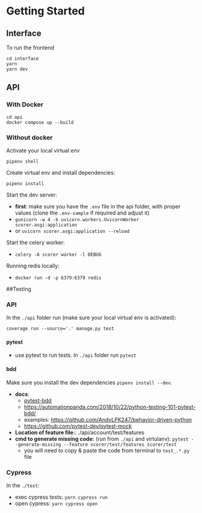 
# Getting Started

## Interface
To run the frontend
```
cd interface
yarn
yarn dev
```

## API
### With Docker
```
cd api
docker compose up --build
```

### Without docker
Activate your local virtual env
```
pipenv shell
```

Create virtual env and install dependencies:
```
pipenv install
```

Start the dev server:
- **first**: make sure you have the `.env` file in the api folder, with proper values (clone the `.env-sample` if required and adjust it)
- `gunicorn -w 4 -k uvicorn.workers.UvicornWorker scorer.asgi:application`
- or `uvicorn scorer.asgi:application --reload`

Start the celery worker:
- `celery -A scorer worker -l DEBUG`

Running redis locally:

- `docker run -d -p 6379:6379 redis`

##Testing
### API

In the `./api` folder run (make sure your local virtual env is activated):
```
coverage run --source='.' manage.py test
```


#### pytest
- use pytest to run tests. In `./api` folder run `pytest`

#### bdd

Make sure you install the dev dependencies `pipenv install --dev`.

- **docs**:
  - [pytest-bdd](https://pytest-bdd.readthedocs.io/en/latest/#advanced-code-generation)
  - https://automationpanda.com/2018/10/22/python-testing-101-pytest-bdd/
  - examples: https://github.com/AndyLPK247/behavior-driven-python
  - https://github.com/pytest-dev/pytest-mock
- **Location of feature file:**: ./api/account/test/features
- **cmd to generate missing code:** (run from `./api` and virtulanv): `pytest --generate-missing --feature scorer/test/features scorer/test`
  - you will need to copy & paste the code from terminal to `test_.*.py` file



### Cypress

In the `./test`:
- exec cypress tests: `yarn cypress run`
- open cypress: `yarn cypress open`
